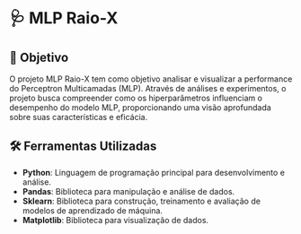 # 🩺 MLP Raio-X

## 🎯 Objetivo

O projeto MLP Raio-X tem como objetivo analisar e visualizar a performance do Perceptron Multicamadas (MLP). Através de análises e experimentos, o projeto busca compreender como os hiperparâmetros influenciam o desempenho do modelo MLP, proporcionando uma visão aprofundada sobre suas características e eficácia.

## 🛠️ Ferramentas Utilizadas

- **Python**: Linguagem de programação principal para desenvolvimento e análise.
- **Pandas**: Biblioteca para manipulação e análise de dados.
- **Sklearn**: Biblioteca para construção, treinamento e avaliação de modelos de aprendizado de máquina.
- **Matplotlib**: Biblioteca para visualização de dados.
